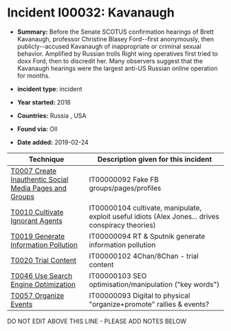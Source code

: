 # Incident I00032: Kavanaugh

* **Summary:** Before the Senate SCOTUS confirmation hearings of Brett Kavanaugh, professor Christine Blasey Ford--first anonymously, then publicly--accused Kavanaugh of inappropriate or criminal sexual behavior. Amplified by Russian trolls Right wing operatives first tried to doxx Ford, then to discredit her. Many observers suggest that the Kavanaugh hearings were the largest anti-US Russian online operation for months. 

* **incident type**: incident

* **Year started:** 2018

* **Countries:** Russia , USA

* **Found via:** OII

* **Date added:** 2019-02-24
 

| Technique | Description given for this incident |
| --------- | ------------------------- |
| [T0007 Create Inauthentic Social Media Pages and Groups](../../generated_pages/techniques/T0007.md) | IT00000092 Fake FB groups/pages/profiles  |
| [T0010 Cultivate Ignorant Agents](../../generated_pages/techniques/T0010.md) | IT00000104 cultivate, manipulate, exploit useful idiots (Alex Jones... drives conspiracy theories) |
| [T0019 Generate Information Pollution](../../generated_pages/techniques/T0019.md) | IT00000094 RT & Sputnik generate information pollution |
| [T0020 Trial Content](../../generated_pages/techniques/T0020.md) | IT00000102 4Chan/8Chan - trial content |
| [T0046 Use Search Engine Optimization](../../generated_pages/techniques/T0046.md) | IT00000103 SEO optimisation/manipulation ("key words") |
| [T0057 Organize Events](../../generated_pages/techniques/T0057.md) | IT00000093 Digital to physical "organize+promote" rallies & events? |


DO NOT EDIT ABOVE THIS LINE - PLEASE ADD NOTES BELOW